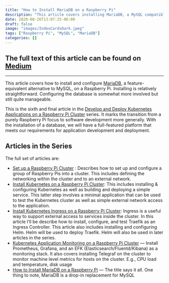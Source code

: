```yaml
---
title: "How to Install MariaDB on a Raspberry Pi"
description: "This article covers installing MariaDB, a MySQL compatible DBMS, on a Raspberry Pi"
date: 2020-08-26T13:07:25-06:00
draft: false
image: "images/IndexCardsDark.jpeg"
tags: ["Raspberry Pi", "MySQL", "MariaDB"]
categories: []
---
```


## The full text of this article can be found on [Medium](https://medium.com/better-programming/how-to-install-mysql-on-a-raspberry-pi-ad3f69b4a094?source=friends_link&sk=d4fdd7c2a467b2ac2e6beaded27365bd)

---

This article covers how to install and configure [MariaDB](https://mariadb.org/), a feature-equivalent alternative to MySQL, on a Raspberry Pi. Installing is relatively straightforward. Configuring the database is somewhat more involved but still quite manageable.

This is the sixth and final article in the [Develop and Deploy Kubernetes Applications on a Raspberry Pi Cluster](https://medium.com/better-programming/develop-and-deploy-kubernetes-applications-on-a-raspberry-pi-cluster-fbd4d97a904c) series. It marks the transition from a purely Raspberry Pi focus to software development more generally. With the installation of a database, we will have a full-featured platform that meets our requirements for application development and deployment.

## Articles in the Series

The full set of articles are:

* [Set up a Raspberry Pi Cluster](https://medium.com/better-programming/setup-a-raspberry-pi-cluster-ff484a1c6be9) : Describes how to set up and configure a group of Raspberry Pis into a cluster. This includes defining the networking within the cluster and to an external network.
* [Install Kubernetes on a Raspberry Pi Cluster](https://medium.com/better-programming/install-kubernetes-on-a-raspberry-pi-cluster-49ad9a762d08): This includes installing & configuring Kubernetes as well as building and deploying a simple service. This latter step involves a minimal application that can be used to test the Kubernetes cluster as well as simple external network access to the application.
* [Install Kubernetes Ingress on a Raspberry Pi Cluster](https://medium.com/@RichYoungkin/install-kubernetes-ingress-on-a-raspberry-pi-cluster-e8d5086c5009): Ingress is a useful way to support external access to services inside the cluster. In this article I’ll be describe how to install, configure, and test Traefik as an Ingress Controller. This article also includes installing and configuring Helm. Helm will be used to deploy Traefik. Helm will also be used in later articles in the series.
* [Kubernetes Application Monitoring on a Raspberry Pi Cluster](https://medium.com/better-programming/kubernetes-application-monitoring-on-a-raspberry-pi-cluster-fa8f2762b00c) — Install Prometheus, Grafana, and an EFK (Elasticsearch/Fluentd/Kibana) as a monitoring stack. It also covers installing Telegraf on the cluster to monitor machine level metrics for hosts on the cluster. E.g., CPU load and temperature, disk usage
* [How to Install MariaDB on a Raspberry Pi](https://medium.com/better-programming/how-to-install-mysql-on-a-raspberry-pi-ad3f69b4a094) — The title says it all. One thing to note, MariaDB is a drop-in replacement for MySQL